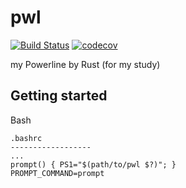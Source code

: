 pwl
===

[![Build Status](https://dev.azure.com/yskszk63/pwl/_apis/build/status/yskszk63.pwl?branchName=master)](https://dev.azure.com/yskszk63/pwl/_build/latest?definitionId=1&branchName=master)
[![codecov](https://codecov.io/gh/yskszk63/pwl/branch/master/graph/badge.svg)](https://codecov.io/gh/yskszk63/pwl)

my Powerline by Rust (for my study)

Getting started
---------------

Bash

```
.bashrc
------------------
...
prompt() { PS1="$(path/to/pwl $?)"; }
PROMPT_COMMAND=prompt
```
